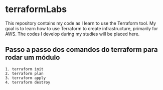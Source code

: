 # terraformLabs

This repository contains my code as I learn to use the Terraform tool. My goal is to learn how to use Terraform to create infrastructure, primarily for AWS. The codes I develop during my studies will be placed here.

## Passo a passo dos comandos do terraform para rodar um módulo

```
1. terraform init
2. terraform plan
3. terraform apply
4. terraform destroy
```
